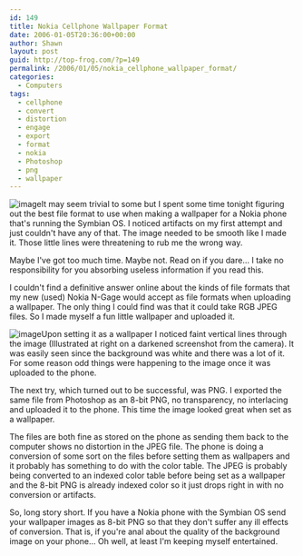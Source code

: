 ```yaml
---
id: 149
title: Nokia Cellphone Wallpaper Format
date: 2006-01-05T20:36:00+00:00
author: Shawn
layout: post
guid: http://top-frog.com/?p=149
permalink: /2006/01/05/nokia_cellphone_wallpaper_format/
categories:
  - Computers
tags:
  - cellphone
  - convert
  - distortion
  - engage
  - export
  - format
  - nokia
  - Photoshop
  - png
  - wallpaper
---
```

<img class="th" src="https://top-frog.com/images/articles/Png.jpg" alt="image" />It may seem trivial to some but I spent some time tonight figuring out the best file format to use when making a wallpaper for a Nokia phone that's running the Symbian OS. I noticed artifacts on my first attempt and just couldn't have any of that. The image needed to be smooth like I made it. Those little lines were threatening to rub me the wrong way.

Maybe I've got too much time. Maybe not. Read on if you dare… I take no responsibility for you absorbing useless information if you read this.

<!--more-->

I couldn't find a definitive answer online about the kinds of file formats that my new (used) Nokia N-Gage would accept as file formats when uploading a wallpaper. The only thing I could find was that it could take RGB JPEG files. So I made myself a fun little wallpaper and uploaded it.

<img class="th" src="https://top-frog.com/images/articles/Jpg-dk.png" alt="image" />Upon setting it as a wallpaper I noticed faint vertical lines through the image (Illustrated at right on a darkened screenshot from the camera). It was easily seen since the background was white and there was a lot of it. For some reason odd things were happening to the image once it was uploaded to the phone.

The next try, which turned out to be successful, was PNG. I exported the same file from Photoshop as an 8-bit PNG, no transparency, no interlacing and uploaded it to the phone. This time the image looked great when set as a wallpaper.

The files are both fine as stored on the phone as sending them back to the computer shows no distortion in the JPEG file. The phone is doing a conversion of some sort on the files before setting them as wallpapers and it probably has something to do with the color table. The JPEG is probably being converted to an indexed color table before being set as a wallpaper and the 8-bit PNG is already indexed color so it just drops right in with no conversion or artifacts.

So, long story short. If you have a Nokia phone with the Symbian OS send your wallpaper images as 8-bit PNG so that they don't suffer any ill effects of conversion. That is, if you're anal about the quality of the background image on your phone… Oh well, at least I'm keeping myself entertained.